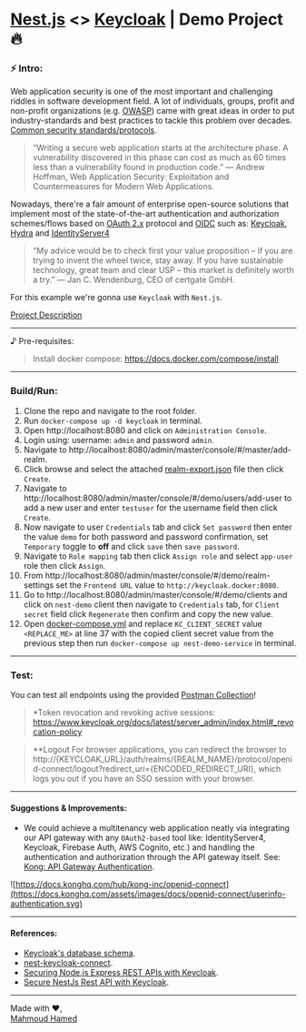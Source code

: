 # [Nest.js](https://nestjs.com) <> [Keycloak](https://www.keycloak.org) | Demo Project 🔥

### ⚡ Intro:

Web application security is one of the most important and challenging riddles in software development field. A lot of individuals, groups, profit and non-profit organizations (e.g. [OWASP](https://owasp.org)) came with great ideas in order to put industry-standards and best practices to tackle this problem over decades. [Common security standards/protocols](https://www.parallels.com/blogs/ras/oauth-vs-saml-vs-openid).

>“Writing a secure web application starts at the architecture phase. A vulnerability discovered in this phase can cost as much as 60 times less than a vulnerability found in production code.”
― Andrew Hoffman, Web Application Security: Exploitation and Countermeasures for Modern Web Applications.

Nowadays, there're a fair amount of enterprise open-source solutions that implement most of the state-of-the-art authentication and authorization schemes/flows based on [OAuth 2.x](https://oauth.net/specs) protocol and [OIDC](https://openid.net/connect) such as: [Keycloak](https://github.com/keycloak/keycloak), [Hydra](https://github.com/ory/hydra) and [IdentityServer4](https://github.com/IdentityServer/IdentityServer4)

>“My advice would be to check first your value proposition – if you are trying to invent the wheel twice, stay away. If you have sustainable technology, great team and clear USP – this market is definitely worth a try.” 
― Jan C. Wendenburg, CEO of certgate GmbH.

For this example we're gonna use `Keycloak` with `Nest.js`.

[Project Description](https://github.com/FaturaEgypt/challenge/blob/master/software-engineer/backend.md)

---
♪ Pre-requisites:
>Install docker compose: https://docs.docker.com/compose/install

---
### Build/Run:

 1. Clone the repo and navigate to the root folder.
 2. Run `docker-compose up -d keycloak` in terminal.
 3. Open http://localhost:8080 and click on `Administration Console`.
 4. Login using: username: `admin` and password `admin`.
 5. Navigate to http://localhost:8080/admin/master/console/#/master/add-realm.
 6. Click browse and select the attached [realm-export.json](realm-export.json) file then click `Create`.
 7. Navigate to http://localhost:8080/admin/master/console/#/demo/users/add-user to add a new user and enter `testuser` for the username field then click `Create`.
 8. Now navigate to user `Credentials` tab and click `Set password` then enter the value `demo` for both password and password confirmation, set `Temporary` toggle to **off** and click `save` then `save password`.
 9. Navigate to `Role mapping` tab then click `Assign role` and select `app-user` role then click `Assign`.
 10. From http://localhost:8080/admin/master/console/#/demo/realm-settings set the `Frontend URL` value to `http://keycloak.docker:8080`.
 11. Go to http://localhost:8080/admin/master/console/#/demo/clients and click on `nest-demo` client then navigate to `Credentials` tab, for `Client secret` field click `Regenerate` then confirm and copy the new value.
 12. Open [docker-compose.yml](docker-compose.yml) and replace `KC_CLIENT_SECRET` value `<REPLACE_ME>` at line 37 with the  copied client secret value from the previous step then run `docker-compose up nest-demo-service` in terminal.

---
 ### Test:
 You can test all endpoints using the provided [Postman Collection](nest-demo.postman_collection.json)!
 > *Token revocation and revoking active sessions: https://www.keycloak.org/docs/latest/server_admin/index.html#_revocation-policy

>**Logout
For browser applications, you can redirect the browser to http://{KEYCLOAK_URL}/auth/realms/{REALM_NAME}/protocol/openid-connect/logout?redirect_uri={ENCODED_REDIRECT_URI}, which logs you out if you have an SSO session with your browser.

---
#### Suggestions & Improvements:

 - We could achieve a multitenancy web application neatly via integrating our API gateway with any `OAuth2-based` tool like: IdentityServer4, Keycloak, Firebase Auth, AWS Cognito, etc.) and handling the authentication and authorization through the API gateway itself. See: [Kong: API Gateway Authentication](https://konghq.com/learning-center/api-gateway/api-gateway-authentication).

![https://docs.konghq.com/hub/kong-inc/openid-connect](https://docs.konghq.com/assets/images/docs/openid-connect/userinfo-authentication.svg)
 
 ---
 #### References:
 - [Keycloak's database schema](https://gist.github.com/thomasdarimont/f294dbc183e75395b3a76559682ce38b).
 - [nest-keycloak-connect](https://github.com/ferrerojosh/nest-keycloak-connect).
 - [Securing Node.js Express REST APIs with Keycloak](https://medium.com/devops-dudes/securing-node-js-express-rest-apis-with-keycloak-a4946083be51).
 - [Secure NestJs Rest API with Keycloak](https://medium.com/devops-dudes/secure-nestjs-rest-api-with-keycloak-745ef32a2370).
 ---
Made with ❤️,  
[Mahmoud Hamed](https://www.linkedin.com/in/mekkyua) <img src="https://cdn-icons-png.flaticon.com/512/174/174857.png" width="15" height="15">

